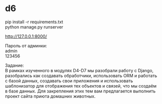 # d6

pip install -r requirements.txt<br>
python manage.py runserver<br>


http://127.0.0.1:8000/<br>

Пароль от админки:<br>
admin<br>
123456<br>

Задание:<br>
В рамках изученного в модулях D4-D7 мы разобрали работу с Django, разобрались как создавать обработчики, использовать ORM и работать с базой данных, создавать свои приложения и использовать шаблонизатор для отображения тех объектов и связей, что мы создаём в базе данных. Для закрепления этих тем вам предлагается выполнить проект сайта приюта домашних животных.
